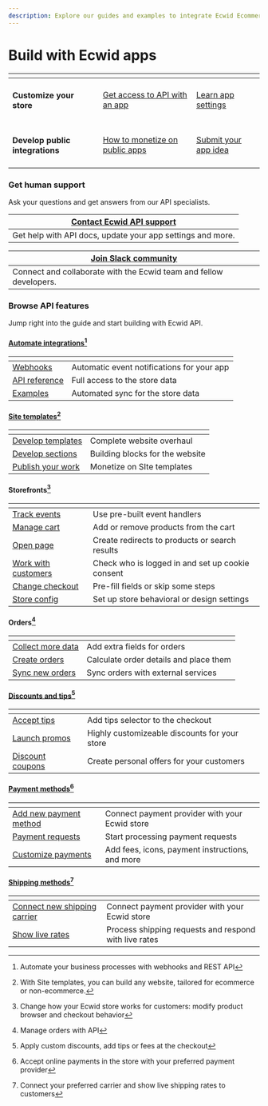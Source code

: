 ```yaml
---
description: Explore our guides and examples to integrate Ecwid Ecommerce
---
```


# Build with Ecwid apps

<table data-card-size="large" data-view="cards"><thead><tr><th></th><th></th><th></th></tr></thead><tbody><tr><td><h4>Customize your store</h4></td><td><a href="get-started/set-up-your-dev-environment-in-ecwid.md">Get access to API with an app</a></td><td><a href="develop-apps/app-settings.md">Learn app settings</a></td></tr><tr><td><h4>Develop public integrations</h4></td><td><a href="launch-apps/monetize-public-apps.md">How to monetize on public apps</a></td><td><a href="https://portal.ecwid.com/en-us/app-market-request">Submit your app idea</a></td></tr></tbody></table>

### Get human support

Ask your questions and get answers from our API specialists.&#x20;

| [Contact Ecwid API support](contact-ecwid-api-support-team.md) |
| -------------------------------------------------------------- |
| Get help with API docs, update your app settings and more.     |

| [Join Slack community](https://lightspeed-ecom-comm.slack.com/join/shared_invite/zt-1fsgzxsqv-1vmzH0Vb5c1cOG9rIisq4w#/shared-invite/email) |
| ------------------------------------------------------------------------------------------------------------------------------------------ |
| Connect and collaborate with the Ecwid team and fellow developers.                                                                         |

### Browse API features

Jump right into the guide and start building with Ecwid API.

#### [Automate integrations](#user-content-fn-1)[^1]

<table data-view="cards"><thead><tr><th></th><th></th></tr></thead><tbody><tr><td><a href="https://app.gitbook.com/o/7RBnM4uFCrMwAT24ojPQ/s/Q47kAA1WxNIuWGKG5OiB/">Webhooks</a></td><td>Automatic event notifications for your app</td></tr><tr><td><a href="https://app.gitbook.com/o/7RBnM4uFCrMwAT24ojPQ/s/G9n5VxMY9T0Ob3D56PSD/">API reference</a></td><td>Full access to the store data</td></tr><tr><td><a href="https://app.gitbook.com/s/Q47kAA1WxNIuWGKG5OiB/webhook-flow-examples">Examples</a></td><td>Automated sync for the store data</td></tr></tbody></table>

#### [Site templates](#user-content-fn-2)[^2]

<table data-view="cards"><thead><tr><th></th><th></th></tr></thead><tbody><tr><td><a href="https://app.gitbook.com/s/kP7oeJaJ4GqXzYswT5rn/develop-site-templates">Develop templates</a></td><td>Complete website overhaul</td></tr><tr><td><a href="https://app.gitbook.com/s/kP7oeJaJ4GqXzYswT5rn/develop-custom-sections">Develop sections</a></td><td>Building blocks for the website</td></tr><tr><td><a href="https://app.gitbook.com/s/kP7oeJaJ4GqXzYswT5rn/launch-site-templates">Publish your work</a></td><td>Monetize on SIte templates</td></tr></tbody></table>

#### Storefronts[^3]

<table data-view="cards"><thead><tr><th></th><th></th></tr></thead><tbody><tr><td><a href="https://app.gitbook.com/s/aRJpOy0U8IpbjUfcox4D/track-storefront-events">Track events</a></td><td>Use pre-built event handlers</td></tr><tr><td><a href="https://app.gitbook.com/s/aRJpOy0U8IpbjUfcox4D/manage-cart-and-checkout/add-product-to-the-cart">Manage cart</a></td><td>Add or remove products from the cart</td></tr><tr><td><a href="https://app.gitbook.com/s/aRJpOy0U8IpbjUfcox4D/open-page-on-the-storefront">Open page</a></td><td>Create redirects to products or search results</td></tr><tr><td><a href="https://app.gitbook.com/s/aRJpOy0U8IpbjUfcox4D/manage-customers-on-the-storefront">Work with customers</a></td><td>Check who is logged in and set up cookie consent</td></tr><tr><td><a href="https://app.gitbook.com/s/aRJpOy0U8IpbjUfcox4D/manage-cart-and-checkout/set-customers-email-for-the-checkout">Change checkout</a></td><td>Pre-fill fields or skip some steps</td></tr><tr><td><a href="https://app.gitbook.com/s/aRJpOy0U8IpbjUfcox4D/store-configuration-settings">Store config</a></td><td>Set up store behavioral or design settings</td></tr></tbody></table>

#### Orders[^4]

<table data-view="cards"><thead><tr><th></th><th></th></tr></thead><tbody><tr><td><a href="https://app.gitbook.com/s/G9n5VxMY9T0Ob3D56PSD/rest-api/checkout-extra-fields">Collect more data</a></td><td>Add extra fields for orders</td></tr><tr><td><a href="https://app.gitbook.com/s/8xUkPDCuzQWLl6UNGycb/create-orders-with-api">Create orders</a></td><td>Calculate order details and place them</td></tr><tr><td><a href="https://app.gitbook.com/s/8xUkPDCuzQWLl6UNGycb/sync-orders-with-external-services">Sync new orders</a></td><td>Sync orders with external services</td></tr></tbody></table>

#### [Discounts and tips](#user-content-fn-5)[^5]

<table data-view="cards"><thead><tr><th></th><th></th></tr></thead><tbody><tr><td><a href="https://app.gitbook.com/s/pZxwtrnfjGn9RK75zT5A/add-tips-or-surcharges-to-the-store/add-tips-selection-to-the-checkout">Accept tips</a></td><td>Add tips selector to the checkout</td></tr><tr><td><a href="https://app.gitbook.com/s/pZxwtrnfjGn9RK75zT5A/add-discounts-to-the-store/automatic-discounts-promotions">Launch promos</a></td><td>Highly customizeable discounts for your store</td></tr><tr><td><a href="https://app.gitbook.com/s/pZxwtrnfjGn9RK75zT5A/add-discounts-to-the-store/discount-coupons">Discount coupons</a></td><td>Create personal offers for your customers</td></tr></tbody></table>

#### [Payment methods](#user-content-fn-6)[^6]

<table data-view="cards"><thead><tr><th></th><th></th></tr></thead><tbody><tr><td><a href="https://app.gitbook.com/s/bMnrDOrph8biE23TpY18/online-payments/provide-additional-online-payment-method">Add new payment method</a></td><td>Connect payment provider with your Ecwid store</td></tr><tr><td><a href="https://app.gitbook.com/s/bMnrDOrph8biE23TpY18/online-payments/process-online-payment-requests">Payment requests</a></td><td>Start processing payment requests</td></tr><tr><td><a href="https://app.gitbook.com/s/bMnrDOrph8biE23TpY18/additional-payment-features">Customize payments</a></td><td>Add fees, icons, payment instructions, and more</td></tr></tbody></table>

#### [Shipping methods](#user-content-fn-7)[^7]

<table data-view="cards"><thead><tr><th></th><th></th></tr></thead><tbody><tr><td><a href="https://app.gitbook.com/s/cWmzYXlT3xoxJWhnfWCX/online-shipping-methods/provide-additional-online-shipping-method">Connect new shipping carrier</a></td><td>Connect payment provider with your Ecwid store</td></tr><tr><td><a href="https://app.gitbook.com/s/cWmzYXlT3xoxJWhnfWCX/online-shipping-methods/process-online-shipping-requests">Show live rates</a></td><td>Process shipping requests and respond with live rates</td></tr></tbody></table>

[^1]: Automate your business processes with webhooks and REST API

[^2]: With Site templates, you can build any website, tailored for ecommerce or non-ecommerce.

[^3]: Change how your Ecwid store works for customers: modify product browser and checkout behavior

[^4]: Manage orders with API

[^5]: Apply custom discounts, add tips or fees at the checkout

[^6]: Accept online payments in the store with your preferred payment provider

[^7]: Connect your preferred carrier and show live shipping rates to customers
